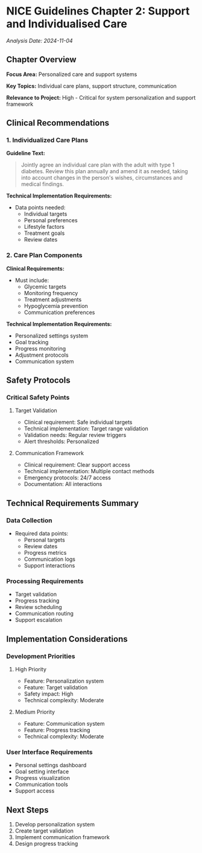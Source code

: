 # NICE Guidelines Chapter 2: Support and Individualised Care
*Analysis Date: 2024-11-04*

## Chapter Overview
**Focus Area:** Personalized care and support systems

**Key Topics:** Individual care plans, support structure, communication

**Relevance to Project:** High - Critical for system personalization and support framework

## Clinical Recommendations
### 1. Individualized Care Plans
**Guideline Text:**
> Jointly agree an individual care plan with the adult with type 1 diabetes. Review this plan annually and amend it as needed, taking into account changes in the person's wishes, circumstances and medical findings.

**Technical Implementation Requirements:**
- Data points needed:
  - Individual targets
  - Personal preferences
  - Lifestyle factors
  - Treatment goals
  - Review dates

### 2. Care Plan Components
**Clinical Requirements:**
- Must include:
  - Glycemic targets
  - Monitoring frequency
  - Treatment adjustments
  - Hypoglycemia prevention
  - Communication preferences

**Technical Implementation Requirements:**
- Personalized settings system
- Goal tracking
- Progress monitoring
- Adjustment protocols
- Communication system

## Safety Protocols
### Critical Safety Points
1. Target Validation
   - Clinical requirement: Safe individual targets
   - Technical implementation: Target range validation
   - Validation needs: Regular review triggers
   - Alert thresholds: Personalized

2. Communication Framework
   - Clinical requirement: Clear support access
   - Technical implementation: Multiple contact methods
   - Emergency protocols: 24/7 access
   - Documentation: All interactions

## Technical Requirements Summary
### Data Collection
- Required data points:
  - Personal targets
  - Review dates
  - Progress metrics
  - Communication logs
  - Support interactions

### Processing Requirements
- Target validation
- Progress tracking
- Review scheduling
- Communication routing
- Support escalation

## Implementation Considerations
### Development Priorities
1. High Priority
   - Feature: Personalization system
   - Feature: Target validation
   - Safety impact: High
   - Technical complexity: Moderate

2. Medium Priority
   - Feature: Communication system
   - Feature: Progress tracking
   - Technical complexity: Moderate

### User Interface Requirements
- Personal settings dashboard
- Goal setting interface
- Progress visualization
- Communication tools
- Support access

## Next Steps
1. Develop personalization system
2. Create target validation
3. Implement communication framework
4. Design progress tracking